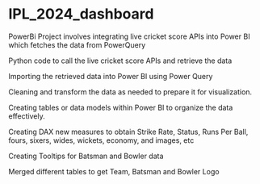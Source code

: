 # IPL_2024_dashboard
PowerBi Project involves integrating live cricket score APIs into Power BI which fetches the data from PowerQuery

Python code to call the live cricket score APIs and retrieve the data

Importing the retrieved data into Power BI using Power Query

Cleaning and transform the data as needed to prepare it for visualization.

Creating tables or data models within Power BI to organize the data effectively.

Creating DAX new measures to obtain Strike Rate, Status, Runs Per Ball, fours, sixers, wides, wickets, economy, and images, etc

Creating Tooltips for Batsman and Bowler data

Merged different tables to get Team, Batsman and Bowler Logo
